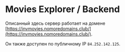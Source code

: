 # Movies Explorer / Backend

Описанный здесь сервер работает на домене [https://invmovies.nomoredomains.club/](https://invmovies.nomoredomains.club/).

Он также доступен по публичному IP `84.252.142.125`.
